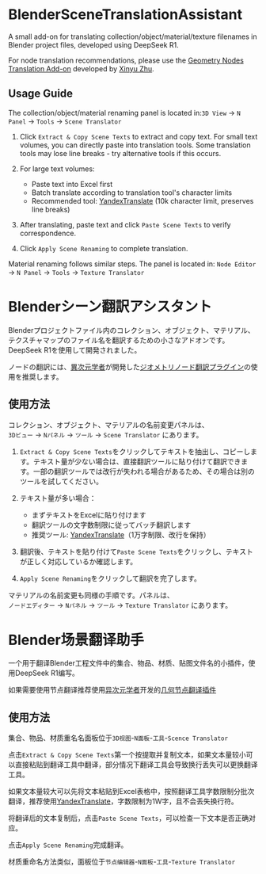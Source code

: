 # BlenderSceneTranslationAssistant

A small add-on for translating collection/object/material/texture filenames in Blender project files, developed using DeepSeek R1.

For node translation recommendations, please use the [Geometry Nodes Translation Add-on](https://www.bilibili.com/video/BV1An4y1979Q/) developed by [Xinyu Zhu](https://afdian.com/a/ycyxz).

## Usage Guide

The collection/object/material renaming panel is located in:`3D View` → `N Panel` → `Tools` → `Scene Translator`

1. Click `Extract & Copy Scene Texts` to extract and copy text. For small text volumes, you can directly paste into translation tools. Some translation tools may lose line breaks - try alternative tools if this occurs.
2. For large text volumes:

   - Paste text into Excel first
   - Batch translate according to translation tool's character limits
   - Recommended tool: [YandexTranslate](https://translate.yandex.com) (10k character limit, preserves line breaks)
3. After translating, paste text and click `Paste Scene Texts` to verify correspondence.
4. Click `Apply Scene Renaming` to complete translation.

Material renaming follows similar steps. The panel is located in:
`Node Editor` → `N Panel` → `Tools` → `Texture Translator`



# Blenderシーン翻訳アシスタント

Blenderプロジェクトファイル内のコレクション、オブジェクト、マテリアル、テクスチャマップのファイル名を翻訳するための小さなアドオンです。DeepSeek R1を使用して開発されました。

ノードの翻訳には、[異次元学者](https://afdian.com/a/ycyxz)が開発した[ジオメトリノード翻訳プラグイン](https://www.bilibili.com/video/BV1An4y1979Q/)の使用を推奨します。

## 使用方法

コレクション、オブジェクト、マテリアルの名前変更パネルは、  
`3Dビュー` → `Nパネル` → `ツール` → `Scene Translator` にあります。

1. `Extract & Copy Scene Texts`をクリックしてテキストを抽出し、コピーします。テキスト量が少ない場合は、直接翻訳ツールに貼り付けて翻訳できます。一部の翻訳ツールでは改行が失われる場合があるため、その場合は別のツールを試してください。

2. テキスト量が多い場合：  
   - まずテキストをExcelに貼り付けます  
   - 翻訳ツールの文字数制限に従ってバッチ翻訳します  
   - 推奨ツール: [YandexTranslate](https://translate.yandex.com)（1万字制限、改行を保持）

3. 翻訳後、テキストを貼り付けて`Paste Scene Texts`をクリックし、テキストが正しく対応しているか確認します。

4. `Apply Scene Renaming`をクリックして翻訳を完了します。

マテリアルの名前変更も同様の手順です。パネルは、  
`ノードエディター` → `Nパネル` → `ツール` → `Texture Translator` にあります。




# Blender场景翻译助手

一个用于翻译Blender工程文件中的集合、物品、材质、贴图文件名的小插件，使用DeepSeek R1编写。

如果需要使用节点翻译推荐使用[异次元学者](https://afdian.com/a/ycyxz)开发的[几何节点翻译插件](https://www.bilibili.com/video/BV1An4y1979Q/)

## 使用方法

集合、物品、材质重名名面板位于`3D视图`-`N面板`-`工具`-`Scence Translator`

点击`Extract & Copy Scene Texts`第一个按提取并复制文本，如果文本量较小可以直接粘贴到翻译工具中翻译，部分情况下翻译工具会导致换行丢失可以更换翻译工具。

如果文本量较大可以先将文本粘贴到Excel表格中，按照翻译工具字数限制分批次翻译，推荐使用[YandexTranslate](https://translate.yandex.com)，字数限制为1W字，且不会丢失换行符。

将翻译后的文本复制后，点击`Paste Scene Texts`，可以检查一下文本是否正确对应。

点击`Apply Scene Renaming`完成翻译。

材质重命名方法类似，面板位于`节点编辑器`-`N面板`-`工具`-`Texture Translator`

